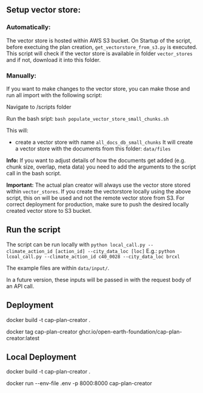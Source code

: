 ## Setup vector store:

### Automatically:

The vector store is hosted within AWS S3 bucket. On Startup of the script, before exectuing the plan creation, `get_vectorstore_from_s3.py`
is executed. This script will check if the vector store is available in folder `vector_stores` and if not, download it into this folder.

### Manually:

If you want to make changes to the vector store, you can make those and run all import with the following script:

Navigate to /scripts folder

Run the bash sript:
`bash populate_vector_store_small_chunks.sh`

This will:

- create a vector store with name `all_docs_db_small_chunks`
  It will create a vector store with the documents from this folder: `data/files`

**Info:** If you want to adjust details of how the documents get added (e.g. chunk size, overlap, meta data) you need to add the arguments to the script call in the bash script.

**Important:** The actual plan creator will always use the vector store stored within `vector_stores`.
If you create the vectorstore locally using the above script, this on will be used and not the remote vector store from S3.
For correct deployment for production, make sure to push the desired locally created vector store to S3 bucket.

## Run the script

The script can be run locally with `python local_call.py --climate_action_id [action_id] --city_data_loc [loc]`
E.g.: `python lcoal_call.py --climate_action_id c40_0028 --city_data_loc brcxl`

The example files are within `data/input/`.

In a future version, these inputs will be passed in with the request body of an API call.

## Deployment

docker build -t cap-plan-creator .

docker tag cap-plan-creator ghcr.io/open-earth-foundation/cap-plan-creator:latest

## Local Deployment

docker build -t cap-plan-creator .

docker run --env-file .env -p 8000:8000 cap-plan-creator
